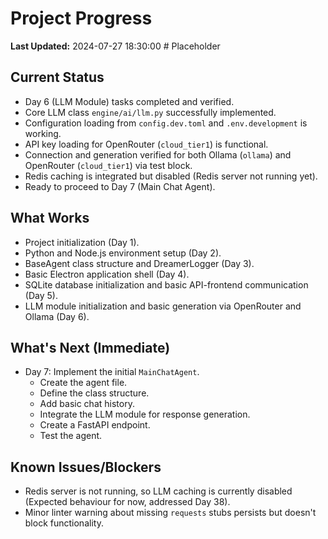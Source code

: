 # Project Progress

**Last Updated:** 2024-07-27 18:30:00 # Placeholder

## Current Status
- Day 6 (LLM Module) tasks completed and verified.
- Core LLM class `engine/ai/llm.py` successfully implemented.
- Configuration loading from `config.dev.toml` and `.env.development` is working.
- API key loading for OpenRouter (`cloud_tier1`) is functional.
- Connection and generation verified for both Ollama (`ollama`) and OpenRouter (`cloud_tier1`) via test block.
- Redis caching is integrated but disabled (Redis server not running yet).
- Ready to proceed to Day 7 (Main Chat Agent).

## What Works
- Project initialization (Day 1).
- Python and Node.js environment setup (Day 2).
- BaseAgent class structure and DreamerLogger (Day 3).
- Basic Electron application shell (Day 4).
- SQLite database initialization and basic API-frontend communication (Day 5).
- LLM module initialization and basic generation via OpenRouter and Ollama (Day 6).

## What's Next (Immediate)
- Day 7: Implement the initial `MainChatAgent`.
    - Create the agent file.
    - Define the class structure.
    - Add basic chat history.
    - Integrate the LLM module for response generation.
    - Create a FastAPI endpoint.
    - Test the agent.

## Known Issues/Blockers
- Redis server is not running, so LLM caching is currently disabled (Expected behaviour for now, addressed Day 38).
- Minor linter warning about missing `requests` stubs persists but doesn't block functionality. 